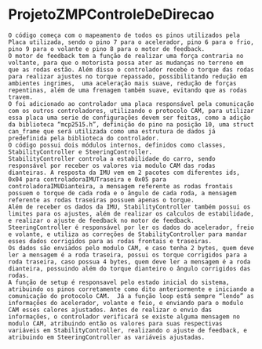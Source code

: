 # ProjetoZMPControleDeDirecao

	O código começa com o mapeamento de todos os pinos utilizados pela Placa utilizada, sendo o pino 7 para o acelerador, pino 6 para o frio, pino 9 para o volante e pino 8 para o motor de feedback.
	O motor de feedback tem a função de realizar uma força contraria no voltante, para que o motorista possa ater as mudanças no terreno em que as rodas estão. Além disso o controlador recebe o torque das rodas para realizar ajustes no torque repassado, possibilitando redução em ambientes ingrimes,  uma aceleração mais suave, redução de forças repentinas, além de uma frenagem também suave, evitando que as rodas travem.
	O foi adicionado ao controlador uma placa responsável pela comunicação com os outros controladores, utilizando o protocolo CAM, para utilizar essa placa uma serie de configurações devem ser feitas, como a adição da biblioteca “mcp2515.h”, definição do pino na posição 10, uma struct can_frame que será utilizada como uma estrutura de dados já predefinida pela biblioteca do controlador.
	O código possui dois módulos internos, definidos como classes, StabilityController e SteeringController.
	StabilityController controla a estabilidade do carro, sendo responsável por receber os valores via modulo CAM das rodas dianteiras. A resposta da IMU vem em 2 pacotes com diferentes ids, 0x04 para controladoraIMUTraseira e 0x05 para controladoraIMUDianteira, a mensagem referente as rodas frontais possuem o torque de cada roda e o ângulo de cada roda, a mensagem referente as rodas traseiras possuem apenas o torque. 
	Além de receber os dados da IMU, StabilityController também possui os limites para os ajustes, além de realizar os calculos de estabilidade, e realizar o ajuste de feedback no motor de feedback.
	SteeringController é responsável por ler os dados do acelerador, freio e volante, e utiliza as correções de StabilityController para mandar esses dados corrigidos para as rodas frontais e traseiras. 
	Os dados são enviados pelo modulo CAM, e caso tenha 2 bytes, quem deve ler a mensagem é a roda traseira, possui os torque corrigidos para a roda traseira, caso possua 4 bytes, quem deve ler a mensagem é a roda dianteira, possuindo além do torque dianteiro o ângulo corrigidos das rodas.
	A função de setup é responsavel pelo estado inicial do sistema, atribuindo os pinos corretamente como dito anteriormente e iniciando a comunicação do protocolo CAM.  Já a função loop está sempre “lendo” as informações do acelerador, volante e feio, e enviando para o modulo CAM esses calores ajustados. Antes de realizar o envio das informações, o controlador verificará se existe alguma mensagem no modulo CAM, atribuindo então os valores para suas respectivas variáveis em StabilityController, realizando o ajuste de feedback, e atribuindo em SteeringController as variáveis ajustadas.
